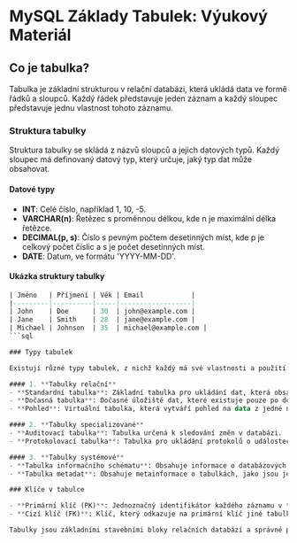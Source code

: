 # MySQL Základy Tabulek: Výukový Materiál

## Co je tabulka?

Tabulka je základní strukturou v relační databázi, která ukládá data ve formě řádků a sloupců. Každý řádek představuje jeden záznam a každý sloupec představuje jednu vlastnost tohoto záznamu.

### Struktura tabulky

Struktura tabulky se skládá z názvů sloupců a jejich datových typů. Každý sloupec má definovaný datový typ, který určuje, jaký typ dat může obsahovat.

#### Datové typy

- **INT**: Celé číslo, například 1, 10, -5.
- **VARCHAR(n)**: Řetězec s proměnnou délkou, kde n je maximální délka řetězce.
- **DECIMAL(p, s)**: Číslo s pevným počtem desetinných míst, kde p je celkový počet číslic a s je počet desetinných míst.
- **DATE**: Datum, ve formátu 'YYYY-MM-DD'.

#### Ukázka struktury tabulky

```sql
| Jméno   | Příjmení | Věk | Email            |
|---------|----------|-----|------------------|
| John    | Doe      | 30  | john@example.com |
| Jane    | Smith    | 28  | jane@example.com |
| Michael | Johnson  | 35  | michael@example.com |
```sql

### Typy tabulek

Existují různé typy tabulek, z nichž každý má své vlastnosti a použití:

#### 1. **Tabulky relační**
- **Standardní tabulka**: Základní tabulka pro ukládání dat, která obsahuje řádky a sloupce.
- **Dočasná tabulka**: Dočasné úložiště dat, které existuje pouze po dobu běhu dotazu nebo relace.
- **Pohled**: Virtuální tabulka, která vytváří pohled na data z jedné nebo více tabulek.

#### 2. **Tabulky specializované**
- **Auditovací tabulka**: Tabulka určená k sledování změn v databázi.
- **Protokolovací tabulka**: Tabulka pro ukládání protokolů o událostech nebo chybách.

#### 3. **Tabulky systémové**
- **Tabulka informačního schématu**: Obsahuje informace o databázových objektech, jako jsou tabulky, sloupce, indexy atd.
- **Tabulka metadat**: Obsahuje metainformace o tabulkách, jako jsou jejich názvy, typy dat a další atributy.

### Klíče v tabulce

- **Primární klíč (PK)**: Jednoznačný identifikátor každého záznamu v tabulce. Používá se pro jednoznačné identifikace řádků.
- **Cizí klíč (FK)**: Klíč, který odkazuje na primární klíč jiné tabulky a vytváří tak vztahy mezi tabulkami.

Tabulky jsou základními stavebními bloky relačních databází a správné pochopení jejich struktury je klíčové pro efektivní práci s databázemi.
